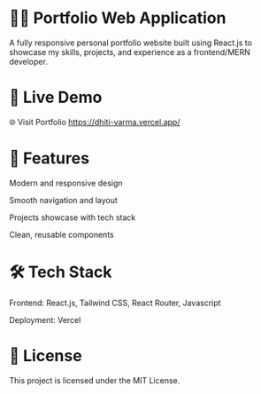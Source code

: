 # 🧑‍💻 Portfolio Web Application
A fully responsive personal portfolio website built using React.js to showcase my skills, projects, and experience as a frontend/MERN developer.

# 🔗 Live Demo
🌐 Visit Portfolio
https://dhiti-varma.vercel.app/

# 🚀 Features
Modern and responsive design

Smooth navigation and layout

Projects showcase with tech stack

Clean, reusable components

# 🛠️ Tech Stack
Frontend: React.js, Tailwind CSS, React Router, Javascript

Deployment: Vercel

# 📄 License
This project is licensed under the MIT License.
